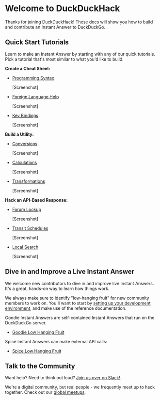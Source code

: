 # Welcome to DuckDuckHack

Thanks for joining DuckDuckHack! These docs will show you how to build and contribute an Instant Answer to DuckDuckGo.

## Quick Start Tutorials

Learn to make an Instant Answer by starting with any of our quick tutorials. Pick a tutorial that's most similar to what you'd like to build:

**Create a Cheat Sheet:**

- [Programming Syntax](#)

    [Screenshot]

- [Foreign Language Help](#)

    [Screenshot]

- [Key Bindings](#)

    [Screenshot]

**Build a Utility:**

- [Conversions](#)

    [Screenshot]

- [Calculations](#)

    [Screenshot]

- [Transformations](#)

    [Screenshot]

**Hack an API-Based Response:**

- [Forum Lookup](#)

    [Screenshot]

- [Transit Schedules](#)

    [Screenshot]

- [Local Search](#)

    [Screenshot]

## Dive in and Improve a Live Instant Answer

We welcome new contributors to dive in and improve live Instant Answers. It's a great, hands-on way to learn how things work. 

We always make sure to identify "low-hanging fruit" for new community members to work on. You'll want to start by [setting up your development environment](#), and make use of the reference documentation.

Goodie Instant Answers are self-contained Instant Answers that run on the DuckDuckGo server.

- [Goodie Low Hanging Fruit](https://github.com/duckduckgo/zeroclickinfo-goodies/issues?q=is%3Aopen+is%3Aissue+label%3A%22Low-Hanging+Fruit%22) 

Spice Instant Answers can make external API calls:

- [Spice Low Hanging Fruit](https://github.com/duckduckgo/zeroclickinfo-spice/issues?q=is%3Aopen+is%3Aissue+label%3A%22Low-Hanging+Fruit%22) 

## Talk to the Community

Want help? Need to think out loud? [Join us over on Slack!](mailto:QuackSlack@duckduckgo.com?subject=AddMe). 

We're a digital community, but real people - we frequently meet up to hack together. Check out our [global meetups](#).